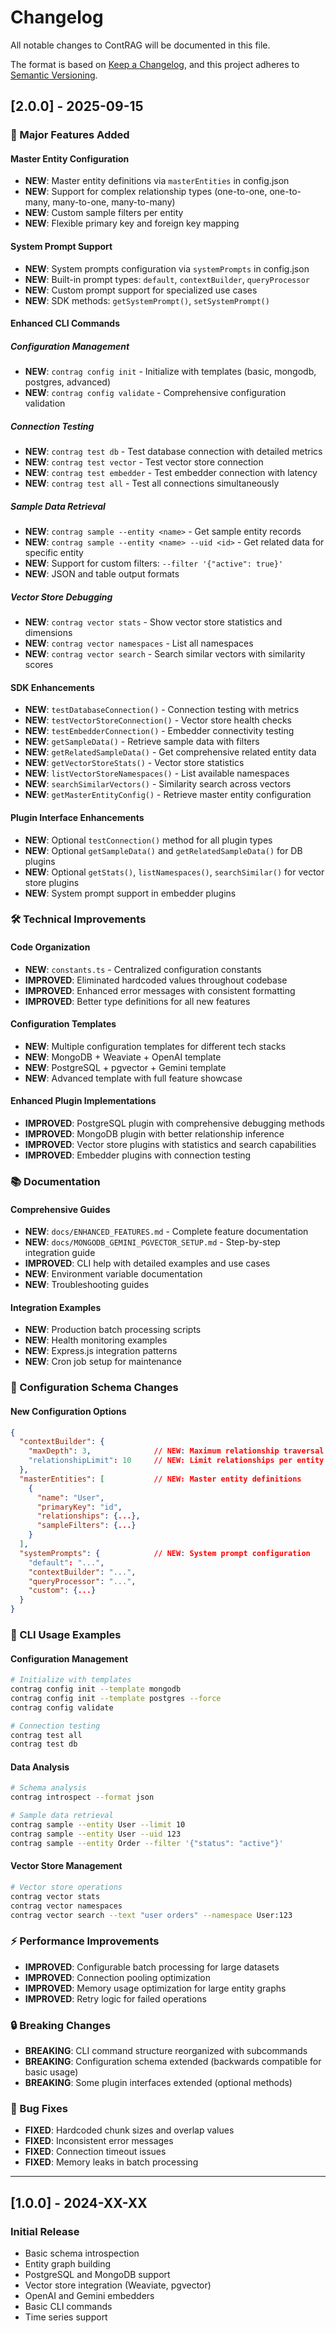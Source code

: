 # Changelog

All notable changes to ContRAG will be documented in this file.

The format is based on [Keep a Changelog](https://keepachangelog.com/en/1.0.0/),
and this project adheres to [Semantic Versioning](https://semver.org/spec/v2.0.0.html).

## [2.0.0] - 2025-09-15

### 🚀 Major Features Added

#### Master Entity Configuration
- **NEW**: Master entity definitions via `masterEntities` in config.json
- **NEW**: Support for complex relationship types (one-to-one, one-to-many, many-to-one, many-to-many)
- **NEW**: Custom sample filters per entity
- **NEW**: Flexible primary key and foreign key mapping

#### System Prompt Support
- **NEW**: System prompts configuration via `systemPrompts` in config.json
- **NEW**: Built-in prompt types: `default`, `contextBuilder`, `queryProcessor`
- **NEW**: Custom prompt support for specialized use cases
- **NEW**: SDK methods: `getSystemPrompt()`, `setSystemPrompt()`

#### Enhanced CLI Commands

##### Configuration Management
- **NEW**: `contrag config init` - Initialize with templates (basic, mongodb, postgres, advanced)
- **NEW**: `contrag config validate` - Comprehensive configuration validation

##### Connection Testing
- **NEW**: `contrag test db` - Test database connection with detailed metrics
- **NEW**: `contrag test vector` - Test vector store connection
- **NEW**: `contrag test embedder` - Test embedder connection with latency
- **NEW**: `contrag test all` - Test all connections simultaneously

##### Sample Data Retrieval
- **NEW**: `contrag sample --entity <name>` - Get sample entity records
- **NEW**: `contrag sample --entity <name> --uid <id>` - Get related data for specific entity
- **NEW**: Support for custom filters: `--filter '{"active": true}'`
- **NEW**: JSON and table output formats

##### Vector Store Debugging
- **NEW**: `contrag vector stats` - Show vector store statistics and dimensions
- **NEW**: `contrag vector namespaces` - List all namespaces
- **NEW**: `contrag vector search` - Search similar vectors with similarity scores

#### SDK Enhancements
- **NEW**: `testDatabaseConnection()` - Connection testing with metrics
- **NEW**: `testVectorStoreConnection()` - Vector store health checks
- **NEW**: `testEmbedderConnection()` - Embedder connectivity testing
- **NEW**: `getSampleData()` - Retrieve sample data with filters
- **NEW**: `getRelatedSampleData()` - Get comprehensive related entity data
- **NEW**: `getVectorStoreStats()` - Vector store statistics
- **NEW**: `listVectorStoreNamespaces()` - List available namespaces
- **NEW**: `searchSimilarVectors()` - Similarity search across vectors
- **NEW**: `getMasterEntityConfig()` - Retrieve master entity configuration

#### Plugin Interface Enhancements
- **NEW**: Optional `testConnection()` method for all plugin types
- **NEW**: Optional `getSampleData()` and `getRelatedSampleData()` for DB plugins
- **NEW**: Optional `getStats()`, `listNamespaces()`, `searchSimilar()` for vector store plugins
- **NEW**: System prompt support in embedder plugins

### 🛠 Technical Improvements

#### Code Organization
- **NEW**: `constants.ts` - Centralized configuration constants
- **IMPROVED**: Eliminated hardcoded values throughout codebase
- **IMPROVED**: Enhanced error messages with consistent formatting
- **IMPROVED**: Better type definitions for all new features

#### Configuration Templates
- **NEW**: Multiple configuration templates for different tech stacks
- **NEW**: MongoDB + Weaviate + OpenAI template
- **NEW**: PostgreSQL + pgvector + Gemini template
- **NEW**: Advanced template with full feature showcase

#### Enhanced Plugin Implementations
- **IMPROVED**: PostgreSQL plugin with comprehensive debugging methods
- **IMPROVED**: MongoDB plugin with better relationship inference
- **IMPROVED**: Vector store plugins with statistics and search capabilities
- **IMPROVED**: Embedder plugins with connection testing

### 📚 Documentation

#### Comprehensive Guides
- **NEW**: `docs/ENHANCED_FEATURES.md` - Complete feature documentation
- **NEW**: `docs/MONGODB_GEMINI_PGVECTOR_SETUP.md` - Step-by-step integration guide
- **IMPROVED**: CLI help with detailed examples and use cases
- **NEW**: Environment variable documentation
- **NEW**: Troubleshooting guides

#### Integration Examples
- **NEW**: Production batch processing scripts
- **NEW**: Health monitoring examples  
- **NEW**: Express.js integration patterns
- **NEW**: Cron job setup for maintenance

### 🔧 Configuration Schema Changes

#### New Configuration Options
```json
{
  "contextBuilder": {
    "maxDepth": 3,              // NEW: Maximum relationship traversal depth
    "relationshipLimit": 10     // NEW: Limit relationships per entity
  },
  "masterEntities": [           // NEW: Master entity definitions
    {
      "name": "User",
      "primaryKey": "id",
      "relationships": {...},
      "sampleFilters": {...}
    }
  ],
  "systemPrompts": {            // NEW: System prompt configuration
    "default": "...",
    "contextBuilder": "...",
    "queryProcessor": "...",
    "custom": {...}
  }
}
```

### 🎯 CLI Usage Examples

#### Configuration Management
```bash
# Initialize with templates
contrag config init --template mongodb
contrag config init --template postgres --force
contrag config validate

# Connection testing
contrag test all
contrag test db
```

#### Data Analysis
```bash
# Schema analysis
contrag introspect --format json

# Sample data retrieval
contrag sample --entity User --limit 10
contrag sample --entity User --uid 123
contrag sample --entity Order --filter '{"status": "active"}'
```

#### Vector Store Management
```bash
# Vector store operations
contrag vector stats
contrag vector namespaces
contrag vector search --text "user orders" --namespace User:123
```

### ⚡ Performance Improvements
- **IMPROVED**: Configurable batch processing for large datasets
- **IMPROVED**: Connection pooling optimization
- **IMPROVED**: Memory usage optimization for large entity graphs
- **IMPROVED**: Retry logic for failed operations

### 🔒 Breaking Changes
- **BREAKING**: CLI command structure reorganized with subcommands
- **BREAKING**: Configuration schema extended (backwards compatible for basic usage)
- **BREAKING**: Some plugin interfaces extended (optional methods)

### 🐛 Bug Fixes
- **FIXED**: Hardcoded chunk sizes and overlap values
- **FIXED**: Inconsistent error messages
- **FIXED**: Connection timeout issues
- **FIXED**: Memory leaks in batch processing

---

## [1.0.0] - 2024-XX-XX

### Initial Release
- Basic schema introspection
- Entity graph building
- PostgreSQL and MongoDB support
- Vector store integration (Weaviate, pgvector)
- OpenAI and Gemini embedders
- Basic CLI commands
- Time series support
